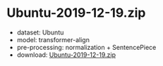 # Ubuntu-2019-12-19.zip

* dataset: Ubuntu
* model: transformer-align
* pre-processing: normalization + SentencePiece
* download: [Ubuntu-2019-12-19.zip](https://object.pouta.csc.fi/OPUS-MT-dev/guc-en/Ubuntu-2019-12-19.zip)


